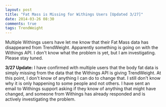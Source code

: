 ```yaml
---
layout: post
title: "Fat Mass is Missing for Withings Users [Updated 3/27]"
date: 2014-03-26 08:30
comments: true
tags: TrendWeight
---
```


Multiple Withings users have let me know that their Fat Mass data has disappeared from TrendWeight.  Apparently something is going on with the Withings API.  I don't know what the problem is yet, but I am investigating.  Please stay tuned.

**3/27 Update:**  I have confirmed with multiple users that the body fat data is simply missing from the data that the Withings API is giving TrendWeight.  At this point, I don't know of anything I can do to change that.  I still don't know why it is only happening to some people and not others.  I have sent an email to Withings support asking if they know of anything that might have changed, and someone from Withings has already responded and is actively investigating the problem.